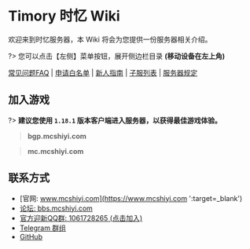 
# Timory 时忆 Wiki

欢迎来到时忆服务器，本 Wiki 将会为您提供一份服务器相关介绍。  

?> 您可以点击【左侧】菜单按钮，展开侧边栏目录 **(移动设备在左上角)**

[常见问题FAQ](/zh-CN/guide/faq.md) | [申请白名单](/zh-CN/join/whitelist.md) | [新人指南](/zh-CN/guide/playerGuide.md) | [子服列表](/zh-CN/guide/serverInfo.md) |  [服务器规定](/zh-CN/join/rules.md) 

## 加入游戏

?> **建议您使用 ``1.18.1`` 版本客户端进入服务器，以获得最佳游戏体验。**

>  **bgp.mcshiyi.com**    

>  **mc.mcshiyi.com**    


## 联系方式
- [官网: www.mcshiyi.com](https://www.mcshiyi.com ':target=_blank')
- [论坛: bbs.mcshiyi.com](https://bbs.mcshiyi.com ':target=_blank')
- [官方迎新QQ群: 1061728265 (点击加入)](https://jq.qq.com/?_wv=1027&k=5BSu3sX ':target=_blank')
- [Telegram 群组](https://t.me/joinchat/IdDH-Egtujuf1UzuCWznJw ':target=_blank')
- [GitHub](https://github.com/TimoryGroup ':target=_blank')
